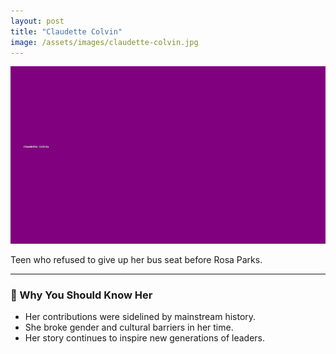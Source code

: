 ```yaml
---
layout: post
title: "Claudette Colvin"
image: /assets/images/claudette-colvin.jpg
---
```


![Claudette Colvin](/assets/images/claudette-colvin.jpg)

Teen who refused to give up her bus seat before Rosa Parks.

---

### 🌟 Why You Should Know Her

- Her contributions were sidelined by mainstream history.
- She broke gender and cultural barriers in her time.
- Her story continues to inspire new generations of leaders.

